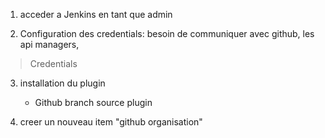 1) acceder a Jenkins en tant que admin

2) Configuration des credentials:
  besoin de communiquer avec github, les api managers, 
 >Credentials
3) installation du plugin
   - Github branch source plugin
  
4) creer un nouveau item "github organisation"